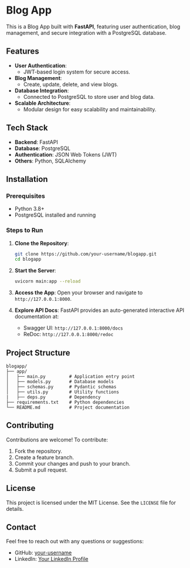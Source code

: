 # Blog App

This is a Blog App built with **FastAPI**, featuring user authentication, blog management, and secure integration with a PostgreSQL database.

## Features
- **User Authentication**:
  - JWT-based login system for secure access.
- **Blog Management**:
  - Create, update, delete, and view blogs.
- **Database Integration**:
  - Connected to PostgreSQL to store user and blog data.
- **Scalable Architecture**:
  - Modular design for easy scalability and maintainability.

## Tech Stack
- **Backend**: FastAPI
- **Database**: PostgreSQL
- **Authentication**: JSON Web Tokens (JWT)
- **Others**: Python, SQLAlchemy

## Installation

### Prerequisites
- Python 3.8+
- PostgreSQL installed and running

### Steps to Run
1. **Clone the Repository**:
   ```bash
   git clone https://github.com/your-username/blogapp.git
   cd blogapp
   ```

5. **Start the Server**:
   ```bash
   uvicorn main:app --reload
   ```

6. **Access the App**:
   Open your browser and navigate to `http://127.0.0.1:8000`.

7. **Explore API Docs**:
   FastAPI provides an auto-generated interactive API documentation at:
   - Swagger UI: `http://127.0.0.1:8000/docs`
   - ReDoc: `http://127.0.0.1:8000/redoc`

## Project Structure
```plaintext
blogapp/
├── app/
│   ├── main.py         # Application entry point
│   ├── models.py       # Database models
│   ├── schemas.py      # Pydantic schemas
│   ├── utils.py        # Utility functions
|   ├── deps.py         # Dependency 
├── requirements.txt    # Python dependencies
└── README.md           # Project documentation
```

## Contributing
Contributions are welcome! To contribute:
1. Fork the repository.
2. Create a feature branch.
3. Commit your changes and push to your branch.
4. Submit a pull request.

## License
This project is licensed under the MIT License. See the `LICENSE` file for details.

## Contact
Feel free to reach out with any questions or suggestions:
- GitHub: [your-username](https://github.com/your-username)
- LinkedIn: [Your LinkedIn Profile](https://linkedin.com/in/your-profile)
